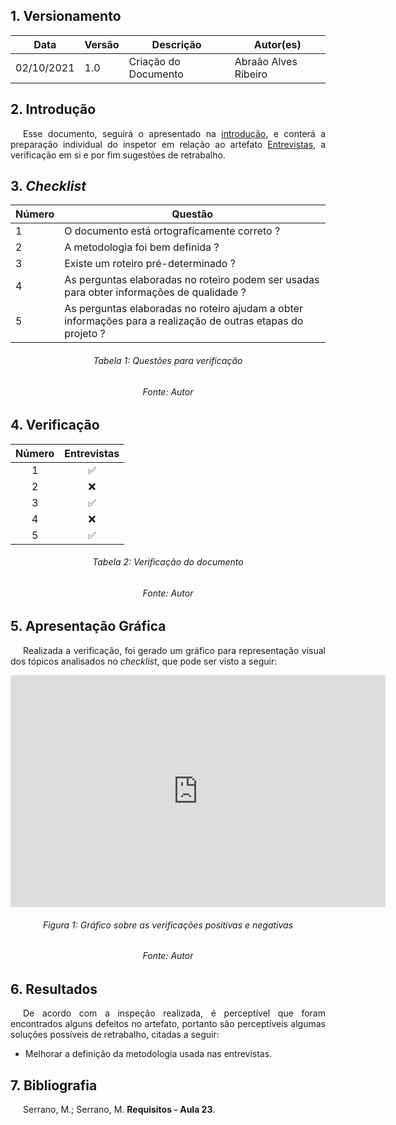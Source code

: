 ## 1. Versionamento
|Data|Versão|Descrição|Autor(es)
|--|--|--|--|
|02/10/2021|1.0|Criação do Documento|Abraão Alves Ribeiro|

## 2. Introdução
<p style="text-align: justify; text-indent: 20px"> Esse documento, seguirá o apresentado na <a href=../introducao>introdução</a>, e conterá a preparação individual do inspetor em relação ao artefato <a href="../../analiseRequisitos/entrevista">Entrevistas</a>, a verificação em si e por fim sugestões de retrabalho.</p>

## 3. <i>Checklist</i>

<center>

|Número|Questão|
|--|--|
|1|O documento está ortograficamente correto ?
|2|A metodologia foi bem definida ?|
|3|Existe um roteiro pré-determinado ?|
|4|As perguntas elaboradas no roteiro podem ser usadas para obter informações de qualidade ?|
|5|As perguntas elaboradas no roteiro ajudam a obter informações para a realização de outras etapas do projeto ?|

</center>

<h6 align="center">Tabela 1: Questões para verificação</h6>
<h6 align="center">Fonte: Autor</h6>

## 4. Verificação

<!-- Aqui como exemplo botei o storyboard, porque nele existem várias imagens que precisam ser verificadas-->
<center>

|Número|Entrevistas|
|:-:|:-:|
|1|✅|
|2|❌|
|3|✅|
|4|❌|
|5|✅|


</center>

<h6 align="center">Tabela 2: Verificação do documento</h6>
<h6 align="center">Fonte: Autor</h6>

## 5. Apresentação Gráfica
<p style="text-align: justify; text-indent: 20px"> Realizada a verificação, foi gerado um gráfico para representação visual dos tópicos analisados no <i>checklist</i>, que pode ser visto a seguir:</p>
<center>

<iframe width="600" height="371" seamless frameborder="0" scrolling="no" src="https://docs.google.com/spreadsheets/d/e/2PACX-1vTkxDfttTiNkAfdqN8p5hzX9oZ57rdxhOHLyG4LyyW07NErxF5s-_6KBXBFjdk6q6ZLKiQiaII7lmoU/pubchart?oid=1212844963&amp;format=interactive"></iframe>

<h6 align="center">Figura 1: Gráfico sobre as verificações positivas e negativas</h6>
<h6 align="center">Fonte: Autor</h6>

</center>

## 6. Resultados
<p style="text-align: justify; text-indent: 20px"> De acordo com a inspeção realizada, é perceptível que foram encontrados alguns defeitos no artefato, portanto são perceptíveis algumas soluções possíveis de retrabalho, citadas a seguir:</p>

- Melhorar a definição da metodologia usada nas entrevistas.

## 7. Bibliografia
<p style="text-align: justify; text-indent: 20px">Serrano, M.; Serrano, M. <b>Requisitos - Aula 23</b>.</p>
